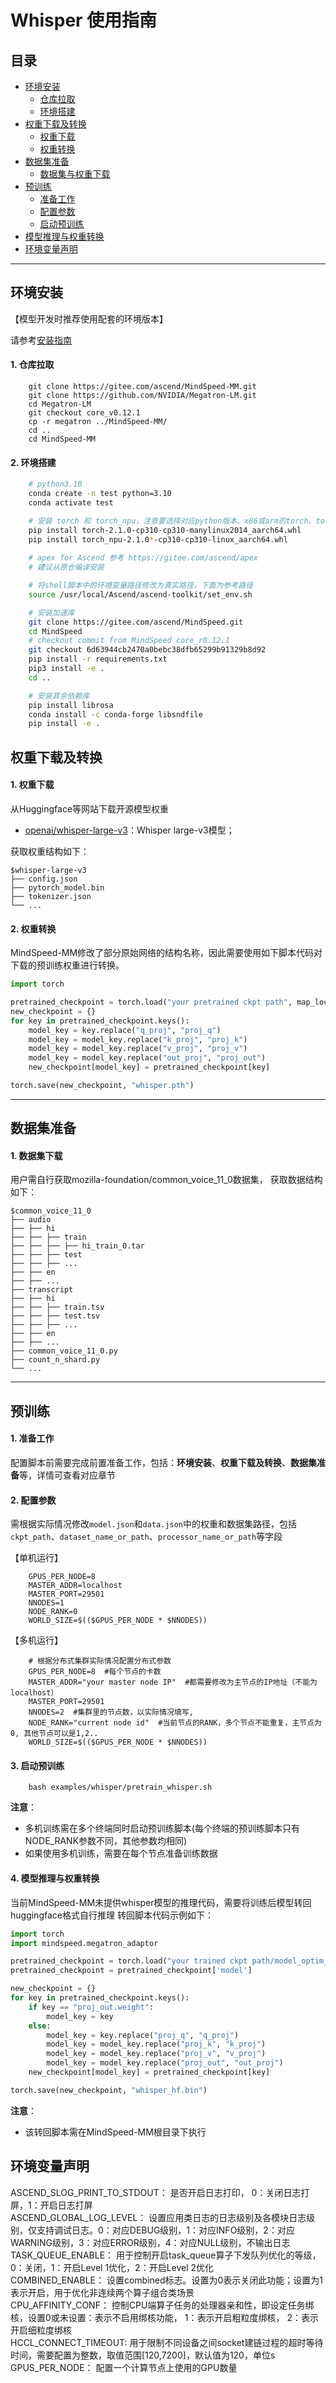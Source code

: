 # Whisper 使用指南

<p align="left">
</p>

## 目录

- [环境安装](#jump1)
  - [仓库拉取](#jump1.1)
  - [环境搭建](#jump1.2)
- [权重下载及转换](#jump2)
  - [权重下载](#jump2.1)
  - [权重转换](#jump2.2)
- [数据集准备](#jump3)
  - [数据集与权重下载](#jump3.1)
- [预训练](#jump4)
  - [准备工作](#jump4.1)
  - [配置参数](#jump4.2)
  - [启动预训练](#jump4.3)
- [模型推理与权重转换](#jump5)
- [环境变量声明](#jump6)
---

<a id="jump1"></a>

## 环境安装

【模型开发时推荐使用配套的环境版本】

请参考[安装指南](https://gitee.com/ascend/MindSpeed-MM/blob/master/docs/user-guide/installation.md)

<a id="jump1.1"></a>

#### 1. 仓库拉取

```shell
    git clone https://gitee.com/ascend/MindSpeed-MM.git 
    git clone https://github.com/NVIDIA/Megatron-LM.git
    cd Megatron-LM
    git checkout core_v0.12.1
    cp -r megatron ../MindSpeed-MM/
    cd ..
    cd MindSpeed-MM
```

<a id="jump1.2"></a>

#### 2. 环境搭建

```bash
    # python3.10
    conda create -n test python=3.10
    conda activate test

    # 安装 torch 和 torch_npu，注意要选择对应python版本、x86或arm的torch、torch_npu及apex包
    pip install torch-2.1.0-cp310-cp310-manylinux2014_aarch64.whl 
    pip install torch_npu-2.1.0*-cp310-cp310-linux_aarch64.whl
    
    # apex for Ascend 参考 https://gitee.com/ascend/apex
    # 建议从原仓编译安装

    # 将shell脚本中的环境变量路径修改为真实路径，下面为参考路径
    source /usr/local/Ascend/ascend-toolkit/set_env.sh 

    # 安装加速库
    git clone https://gitee.com/ascend/MindSpeed.git
    cd MindSpeed
    # checkout commit from MindSpeed core_r0.12.1
    git checkout 6d63944cb2470a0bebc38dfb65299b91329b8d92
    pip install -r requirements.txt 
    pip3 install -e .
    cd ..

    # 安装其余依赖库
    pip install librosa
    conda install -c conda-forge libsndfile
    pip install -e .
```

<a id="jump2"></a>

## 权重下载及转换

<a id="jump2.1"></a>

#### 1. 权重下载

从Huggingface等网站下载开源模型权重

- [openai/whisper-large-v3](https://huggingface.co/openai/whisper-large-v3/tree/main)：Whisper large-v3模型；

获取权重结构如下：

   ```
   $whisper-large-v3
   ├── config.json
   ├── pytorch_model.bin
   ├── tokenizer.json
   └── ...
   ```

<a id="jump2.2"></a>

#### 2. 权重转换

MindSpeed-MM修改了部分原始网络的结构名称，因此需要使用如下脚本代码对下载的预训练权重进行转换。

```python
import torch

pretrained_checkpoint = torch.load("your pretrained ckpt path", map_location="cpu")
new_checkpoint = {}
for key in pretrained_checkpoint.keys():
    model_key = key.replace("q_proj", "proj_q")
    model_key = model_key.replace("k_proj", "proj_k")
    model_key = model_key.replace("v_proj", "proj_v")
    model_key = model_key.replace("out_proj", "proj_out")
    new_checkpoint[model_key] = pretrained_checkpoint[key]

torch.save(new_checkpoint, "whisper.pth")
```

---

<a id="jump3"></a>

## 数据集准备

<a id="jump3.1"></a>

#### 1. 数据集下载

用户需自行获取mozilla-foundation/common_voice_11_0数据集，
获取数据结构如下：

   ```
   $common_voice_11_0
   ├── audio
   ├── ├── hi
   ├── ├── ├── train
   ├── ├── ├── ├── hi_train_0.tar
   ├── ├── ├── test
   ├── ├── ├── ...
   ├── ├── en
   ├── ├── ...
   ├── transcript
   ├── ├── hi
   ├── ├── ├── train.tsv
   ├── ├── ├── test.tsv
   ├── ├── ├── ...
   ├── ├── en
   ├── ├── ...
   ├── common_voice_11_0.py
   ├── count_n_shard.py
   └── ...
   ```

---

<a id="jump4"></a>

## 预训练

<a id="jump4.1"></a>

#### 1. 准备工作

配置脚本前需要完成前置准备工作，包括：**环境安装**、**权重下载及转换**、**数据集准备**等，详情可查看对应章节

<a id="jump4.2"></a>

#### 2. 配置参数

需根据实际情况修改`model.json`和`data.json`中的权重和数据集路径，包括`ckpt_path`、`dataset_name_or_path`、`processor_name_or_path`等字段

【单机运行】

```shell
    GPUS_PER_NODE=8
    MASTER_ADDR=localhost
    MASTER_PORT=29501
    NNODES=1  
    NODE_RANK=0  
    WORLD_SIZE=$(($GPUS_PER_NODE * $NNODES))
```

【多机运行】

```shell
    # 根据分布式集群实际情况配置分布式参数
    GPUS_PER_NODE=8  #每个节点的卡数
    MASTER_ADDR="your master node IP"  #都需要修改为主节点的IP地址（不能为localhost）
    MASTER_PORT=29501
    NNODES=2  #集群里的节点数，以实际情况填写,
    NODE_RANK="current node id"  #当前节点的RANK，多个节点不能重复，主节点为0, 其他节点可以是1,2..
    WORLD_SIZE=$(($GPUS_PER_NODE * $NNODES))
```

<a id="jump4.3"></a>

#### 3. 启动预训练

```shell
    bash examples/whisper/pretrain_whisper.sh
```

**注意**：

- 多机训练需在多个终端同时启动预训练脚本(每个终端的预训练脚本只有NODE_RANK参数不同，其他参数均相同)
- 如果使用多机训练，需要在每个节点准备训练数据

<a id="jump5"></a>
#### 4. 模型推理与权重转换

当前MindSpeed-MM未提供whisper模型的推理代码，需要将训练后模型转回huggingface格式自行推理
转回脚本代码示例如下：
```python
import torch
import mindspeed.megatron_adaptor

pretrained_checkpoint = torch.load("your trained ckpt path/model_optim_rng.pt", map_location="cpu")
pretrained_checkpoint = pretrained_checkpoint['model']

new_checkpoint = {}
for key in pretrained_checkpoint.keys():
    if key == "proj_out.weight":
        model_key = key
    else:
        model_key = key.replace("proj_q", "q_proj")
        model_key = model_key.replace("proj_k", "k_proj")
        model_key = model_key.replace("proj_v", "v_proj")
        model_key = model_key.replace("proj_out", "out_proj")
    new_checkpoint[model_key] = pretrained_checkpoint[key]

torch.save(new_checkpoint, "whisper_hf.bin")
```

**注意**：

- 该转回脚本需在MindSpeed-MM根目录下执行
<a id="jump6"></a>
## 环境变量声明
ASCEND_SLOG_PRINT_TO_STDOUT： 是否开启日志打印， 0：关闭日志打屏，1：开启日志打屏  
ASCEND_GLOBAL_LOG_LEVEL： 设置应用类日志的日志级别及各模块日志级别，仅支持调试日志。0：对应DEBUG级别，1：对应INFO级别，2：对应WARNING级别，3：对应ERROR级别，4：对应NULL级别，不输出日志  
TASK_QUEUE_ENABLE： 用于控制开启task_queue算子下发队列优化的等级，0：关闭，1：开启Level 1优化，2：开启Level 2优化  
COMBINED_ENABLE： 设置combined标志。设置为0表示关闭此功能；设置为1表示开启，用于优化非连续两个算子组合类场景  
CPU_AFFINITY_CONF： 控制CPU端算子任务的处理器亲和性，即设定任务绑核，设置0或未设置：表示不启用绑核功能， 1：表示开启粗粒度绑核， 2：表示开启细粒度绑核  
HCCL_CONNECT_TIMEOUT:  用于限制不同设备之间socket建链过程的超时等待时间，需要配置为整数，取值范围[120,7200]，默认值为120，单位s  
GPUS_PER_NODE： 配置一个计算节点上使用的GPU数量